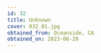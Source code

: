```yaml
---
id: 32 
title: Unknown
cover: 032_01.jpg
obtained_from: Oceanside, CA
obtained_on: 2023-06-20
---
```

